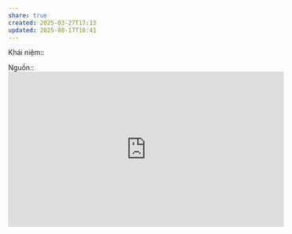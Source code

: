 ```yaml
---
share: true
created: 2025-03-27T17:13
updated: 2025-08-17T16:41
---
```

Khái niệm:: 

Nguồn:: <iframe width="560" height="315" src="https://www.youtube.com/embed/6GhGJYS4ps0?si=5Arb36_svYlUjI7M" title="YouTube video player" frameborder="0" allow="accelerometer; autoplay; clipboard-write; encrypted-media; gyroscope; picture-in-picture; web-share" referrerpolicy="strict-origin-when-cross-origin" allowfullscreen></iframe>
